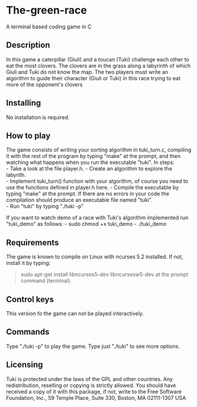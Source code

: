 # The-green-race
A terminal based coding game in C
## Description
In this game a caterpillar (Giuli) and a toucan (Tuki) challenge each other to eat the most clovers. The clovers are in the grass along a labyrinth of which Giuli and Tuki do not know the map. The two players must write an algorithm to guide their character (Giuli or Tuki) in this race trying to eat more of the opponent's clovers
## Installing
No installation is required.
## How to play
The game consists of writing your sorting algorithm in tuki_turn.c, compiling it with the rest of the program by typing "make" at the prompt, and then watching what happens when you run the executable "tuki".
In steps:	
	- Take a look at the file player.h.
	- Create an algorithm to explore the labyrith.  
	- Implement tuki_turn() function with your algorithm, of course you need to use the functions defined
	in player.h here.
	- Compile the executable by typing "make" at the prompt. If there are no errors in your code the 	   	compilation should produce an executable file named "tuki".  
	- Run "tuki" by typing "./tuki -p"

If you want to watch demo of a race with Tuki's algorithm implemented  run "tuki_demo" as follows:
	- sudo chmod +x tuki_demo
	- ./tuki_demo
## Requirements
The game is known to compile on Linux with ncurses 5.2 installed. If not,  install it by typing:
>sudo apt-get install libncurses5-dev libncursesw5-dev
at the prompt command (terminal).
## Control keys
This version fo the game can not be played interactively. 
## Commands 
Type "./tuki -p" to play the game.
Type just "./tuki" to see  more options.
## Licensing
Tuki is protected under the laws of the GPL and other countries. Any redistribution, reselling or copying is strictly allowed. You should have received a copy of it with this package, if not, write to the Free Software Foundation, Inc., 59 Temple Place, Suite 330, Boston, MA  02111-1307  USA

